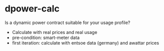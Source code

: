 # dpower-calc
Is a dynamic power contract suitable for your usage profile?

* Calculate with real prices and real usage
* pre-condition: smart-meter data
* first iteration: calculate with entsoe data (germany) and awattar prices
